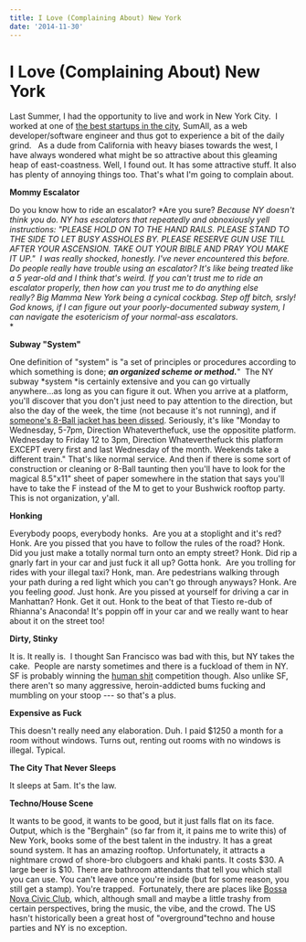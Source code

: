 ```yaml
---
title: I Love (Complaining About) New York
date: '2014-11-30'
---
```



I Love (Complaining About) New York
===================================

Last Summer, I had the opportunity to live and work in New York City.  I
worked at one of [the best startups in the
city](http://blog.sumall.com/journal/best-places-to-work-in-nyc-tech.html#ixzz3Iu9BD),
SumAll, as a web developer/software engineer and thus got to experience
a bit of the daily grind.   As a dude from California with heavy biases
towards the west, I have always wondered what might be so attractive
about this gleaming heap of east-coastness. Well, I found out. It has
some attractive stuff. It also has plenty of annoying things too. That's
what I'm going to complain about.

**Mommy Escalator**

Do you know how to ride an escalator? *Are you sure? *Because NY doesn't
think you do. NY has escalators that repeatedly and obnoxiously yell
instructions: "PLEASE HOLD ON TO THE HAND RAILS. PLEASE STAND TO THE
SIDE TO LET BUSY ASSHOLES BY. PLEASE RESERVE GUN USE TILL AFTER YOUR
ASCENSION. TAKE OUT YOUR BIBLE AND PRAY YOU MAKE IT UP."  I was really
shocked, honestly. I've never encountered this before. Do people really
have trouble using an escalator? It's like being treated like a 5
year-old and I think that's weird. If you can't trust me to ride an
escalator properly, then how can you trust me to do anything else
really? Big Mamma New York being a cynical cockbag. Step off bitch,
srsly! God knows, if I can figure out your poorly-documented subway
system, I can navigate the esotericism of your normal-ass escalators.*\
*

**Subway "System"**

One definition of "system" is "a set of principles or procedures
according to which something is done; ***an organized scheme or
method.***"  The NY subway *system *is certainly extensive and you can
go virtually anywhere...as long as you can figure it out. When you
arrive at a platform, you'll discover that you don't just need to pay
attention to the direction, but also the day of the week, the time (not
because it's not running), and if [someone's 8-Ball jacket has been
dissed](https://www.youtube.com/watch?v=udRl9al1h-Q). Seriously, it's
like "Monday to Wednesday, 5-7pm, Direction Whateverthefuck, use the
oppositite platform. Wednesday to Friday 12 to 3pm, Direction
Whateverthefuck this platform EXCEPT every first and last Wednesday of
the month. Weekends take a different train." That's like normal service.
And then if there is some sort of construction or cleaning or 8-Ball
taunting then you'll have to look for the magical 8.5\"x11\" sheet of
paper somewhere in the station that says you'll have to take the F
instead of the M to get to your Bushwick rooftop party. This is not
organization, y\'all.

**Honking**

Everybody poops, everybody honks.  Are you at a stoplight and it's red?
Honk. Are you pissed that you have to follow the rules of the road?
Honk. Did you just make a totally normal turn onto an empty street?
Honk. Did rip a gnarly fart in your car and just fuck it all up? Gotta
honk.  Are you trolling for rides with your illegal taxi? Honk, man. Are
pedestrians walking through your path during a red light which you can't
go through anyways? Honk. Are you feeling *good*. Just honk. Are you
pissed at yourself for driving a car in Manhattan? Honk. Get it
out. Honk to the beat of that Tiesto re-dub of Rhianna's Anaconda! It's
poppin off in your car and we really want to hear about it on the street
too!

**Dirty, Stinky**

It is. It really is.  I thought San Francisco was bad with this, but NY
takes the cake.  People are narsty sometimes and there is a fuckload of
them in NY. SF is probably winning the [human
shit](http://www.thebolditalic.com/articles/3758-why-is-there-so-much-human-shit-on-the-streets) competition
though. Also unlike SF, there aren't so many aggressive, heroin-addicted
bums fucking and mumbling on your stoop --- so that's a plus.

**Expensive as Fuck**

This doesn't really need any elaboration. Duh. I paid \$1250 a month for
a room without windows. Turns out, renting out rooms with no windows is
illegal. Typical.

**The City That Never Sleeps**

It sleeps at 5am. It's the law.

**Techno/House Scene**

It wants to be good, it wants to be good, but it just falls flat on its
face. Output, which is the "Berghain" (so far from it, it pains me to
write this) of New York, books some of the best talent in the industry.
It has a great sound system. It has an amazing rooftop. Unfortunately,
it attracts a nightmare crowd of shore-bro clubgoers and khaki pants. It
costs \$30. A large beer is \$10. There are bathroom attendants that
tell you which stall you can use. You can't leave once you're inside
(but for some reason, you still get a stamp). You're trapped.
 Fortunately, there are places like [Bossa Nova Civic
Club](http://bossanovacivicclub.com/), which, although small and maybe a
little trashy from certain perspectives, bring the music, the vibe, and
the crowd. The US hasn't historically been a great host of
"overground\"techno and house parties and NY is no exception.


